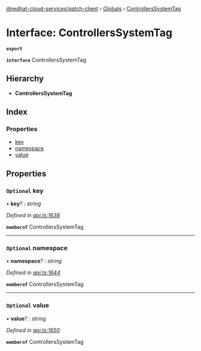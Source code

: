 [@redhat-cloud-services/patch-client](../README.md) › [Globals](../globals.md) › [ControllersSystemTag](controllerssystemtag.md)

# Interface: ControllersSystemTag

**`export`** 

**`interface`** ControllersSystemTag

## Hierarchy

* **ControllersSystemTag**

## Index

### Properties

* [key](controllerssystemtag.md#optional-key)
* [namespace](controllerssystemtag.md#optional-namespace)
* [value](controllerssystemtag.md#optional-value)

## Properties

### `Optional` key

• **key**? : *string*

*Defined in [api.ts:1638](https://github.com/RedHatInsights/javascript-clients/blob/22e0c417/packages/patch/api.ts#L1638)*

**`memberof`** ControllersSystemTag

___

### `Optional` namespace

• **namespace**? : *string*

*Defined in [api.ts:1644](https://github.com/RedHatInsights/javascript-clients/blob/22e0c417/packages/patch/api.ts#L1644)*

**`memberof`** ControllersSystemTag

___

### `Optional` value

• **value**? : *string*

*Defined in [api.ts:1650](https://github.com/RedHatInsights/javascript-clients/blob/22e0c417/packages/patch/api.ts#L1650)*

**`memberof`** ControllersSystemTag
